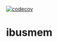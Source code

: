 [![codecov](https://codecov.io/gh/heeus/ibusmem/branch/main/graph/badge.svg?token=<codedevtoken>)](https://codecov.io/gh/heeus/ibusmem)

# ibusmem
